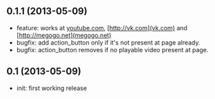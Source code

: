 ## 0.1.1 (2013-05-09)

  * feature: works at [youtube.com](http://youtube.com), [http://vk.com](vk.com) and [http://megogo.net](megogo.net)
  * bugfix: add action_button only if it's not present at page already.
  * bugfix: action_button removes if no playable video present at page.

## 0.1 (2013-05-09)

  * init: first working release


